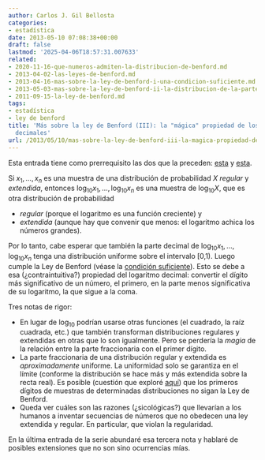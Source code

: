 ```yaml
---
author: Carlos J. Gil Bellosta
categories:
- estadística
date: 2013-05-10 07:08:38+00:00
draft: false
lastmod: '2025-04-06T18:57:31.007633'
related:
- 2020-11-16-que-numeros-admiten-la-distribucion-de-benford.md
- 2013-04-02-las-leyes-de-benford.md
- 2013-04-16-mas-sobre-la-ley-de-benford-i-una-condicion-suficiente.md
- 2013-05-03-mas-sobre-la-ley-de-benford-ii-la-distribucion-de-la-parte-fraccionaria.md
- 2011-09-15-la-ley-de-benford.md
tags:
- estadística
- ley de benford
title: 'Más sobre la ley de Benford (III): la "mágica" propiedad de los logaritmos
  decimales'
url: /2013/05/10/mas-sobre-la-ley-de-benford-iii-la-magica-propiedad-de-los-logaritmos-decimales/
---
```


Esta entrada tiene como prerrequisito las dos que la preceden: [esta](https://datanalytics.com/2013/04/16/mas-sobre-la-ley-de-benford-i-una-condicion-suficiente/) y [esta](https://datanalytics.com/2013/04/16/mas-sobre-la-ley-de-benford-i-una-condicion-suficiente/).

Si $x_1, \dots, x_n$ es una muestra de una distribución de probabilidad $X$ _regular_ y _extendida_, entonces $\log_{10}x_1, \dots, \log_{10}x_n$ es una muestra de $\log_{10}X$, que es otra distribución de probabilidad

* _regular_ (porque el logaritmo es una función creciente) y
* _extendida_ (aunque hay que convenir que menos: el logaritmo achica los números grandes).

Por lo tanto, cabe esperar que también la parte decimal de $\log_{10}x_1, \dots, \log_{10}x_n$ tenga una distribución uniforme sobre el intervalo [0,1). Luego cumple la Ley de Benford (véase la [condición suficiente](https://datanalytics.com/2013/04/16/mas-sobre-la-ley-de-benford-i-una-condicion-suficiente/)). Esto se debe a esa (¿contraintuitiva?) propiedad del logaritmo decimal: convertir el dígito más significativo de un número, el primero, en la parte menos significativa de su logaritmo, la que sigue a la coma.

Tres notas de rigor:

* En lugar de $\log_{10}$ podrían usarse otras funciones (el cuadrado, la raíz cuadrada, etc.) que también transforman distribuciones regulares y extendidas en otras que lo son igualmente. Pero se perdería la _magia_ de la relación entre la parte fraccionaria con el primer dígito.
* La parte fraccionaria de una distribución regular y extendida es _aproximadamente_ uniforme. La uniformidad solo se garantiza en el límite (conforme la distribución se hace más y más extendida sobre la recta real). Es posible (cuestión que exploré [aquí](https://datanalytics.com/2011/09/15/la-ley-de-benford/)) que los primeros dígitos de muestras de determinadas distribuciones no sigan la Ley de Benford.
* Queda ver cuáles son las razones (¿sicológicas?) que llevarían a los humanos a inventar secuencias de números que no obedecen una ley extendida y regular. En particular, que violan la regularidad.

En la última entrada de la serie abundaré esa tercera nota y hablaré de posibles extensiones que no son sino ocurrencias mías.